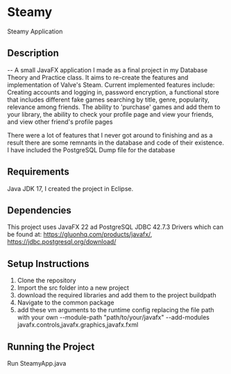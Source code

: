 # Steamy
Steamy Application

## Description
--
A small JavaFX application I made as a final project in my Database Theory and Practice class. It aims to re-create 
the features and implementation of Valve's Steam. Current implemented features include:
Creating accounts and logging in,
password encryption,
a functional store that includes different fake games
searching by title, genre, popularity, relevance among friends. 
The ability to 'purchase' games and add them to your library,
the ability to check your profile page and view your friends,
and view other friend's profile pages

There were a lot of features that I never got around to finishing and as a result there are some remnants in the database and code of their existence. 
I have included the PostgreSQL Dump file for the database

## Requirements
Java JDK 17, I created the project in Eclipse. 

## Dependencies
This project uses JavaFX 22 ad PostgreSQL JDBC 42.7.3 Drivers which can be found at: 
https://gluonhq.com/products/javafx/,
https://jdbc.postgresql.org/download/

## Setup Instructions
1. Clone the repository
2. Import the src folder into a new project
3. download the required libraries and add them to the project buildpath
4. Navigate to the common package
5. add these vm arguments to the runtime config replacing the file path with your own
--module-path "path/to/your/javafx" --add-modules javafx.controls,javafx.graphics,javafx.fxml

## Running the Project
Run SteamyApp.java 